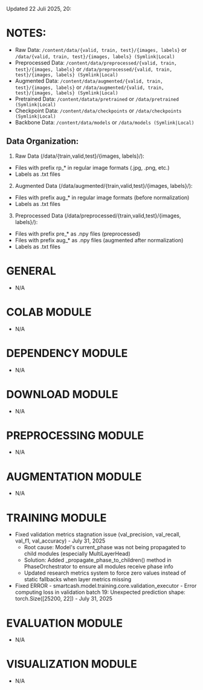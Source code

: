 Updated 22 Juli 2025, 20:
# NOTES:
- Raw Data: `/content/data/{valid, train, test}/{images, labels}` or `/data/{valid, train, test}/{images, labels} (Symlink|Local)`
- Preprocessed Data: `/content/data/preprocessed/{valid, train, test}/{images, labels}` or `/data/preprocessed/{valid, train, test}/{images, labels} (Symlink|Local)`
- Augmented Data: `/content/data/augmented/{valid, train, test}/{images, labels}` or `/data/augmented/{valid, train, test}/{images, labels} (Symlink|Local)`
- Pretrained Data: `/content/datata/pretrained` or `/data/pretrained (Symlink|Local)`
- Checkpoint Data: `/content/data/checkpoints` or `/data/checkpoints (Symlink|Local)`
- Backbone Data: `/content/data/models` or `/data/models (Symlink|Local)`

## Data Organization:
1. Raw Data (/data/{train,valid,test}/{images, labels}/):
  - Files with prefix rp_* in regular image formats (.jpg, .png, etc.)
  - Labels as .txt files
2. Augmented Data (/data/augmented/{train,valid,test}/{images, labels}/):
  - Files with prefix aug_* in regular image formats (before normalization)
  - Labels as .txt files
3. Preprocessed Data (/data/preprocessed/{train,valid,test}/{images, labels}/):
  - Files with prefix pre_* as .npy files (preprocessed)
  - Files with prefix aug_* as .npy files (augmented after normalization)
  - Labels as .txt files

# GENERAL
- N/A
# COLAB MODULE
- N/A
# DEPENDENCY MODULE
- N/A
# DOWNLOAD MODULE
- N/A
# PREPROCESSING MODULE
- N/A
# AUGMENTATION MODULE
- N/A
# TRAINING MODULE
- Fixed validation metrics stagnation issue (val_precision, val_recall, val_f1, val_accuracy) - July 31, 2025
  - Root cause: Model's current_phase was not being propagated to child modules (especially MultiLayerHead)
  - Solution: Added _propagate_phase_to_children() method in PhaseOrchestrator to ensure all modules receive phase info
  - Updated research metrics system to force zero values instead of static fallbacks when layer metrics missing
- Fixed ERROR - smartcash.model.training.core.validation_executor - Error computing loss in validation batch 19: Unexpected prediction shape: torch.Size([25200, 22]) - July 31, 2025
# EVALUATION MODULE
- N/A
# VISUALIZATION MODULE
- N/A